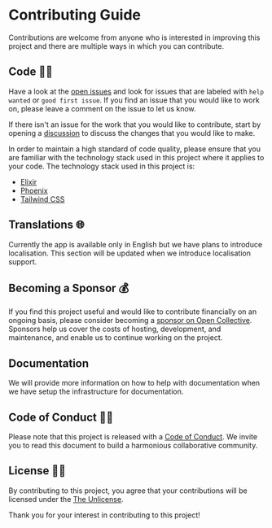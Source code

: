 # Contributing Guide

Contributions are welcome from anyone who is interested in improving this project and there are multiple ways in which you can contribute.

## Code 🧑‍💻

Have a look at the [open issues](https://github.com/Collective-Commit/muhurta/issues) and look for issues that are labeled with `help wanted` or `good first issue`. If you find an issue that you would like to work on, please leave a comment on the issue to let us know.

If there isn't an issue for the work that you would like to contribute, start by opening a [discussion](https://github.com/Collective-Commit/muhurta/discussions) to discuss the changes that you would like to make.

In order to maintain a high standard of code quality, please ensure that you are familiar with the technology stack used in this project where it applies to your code. The technology stack used in this project is:

- [Elixir](https://elixir-lang.org/)
- [Phoenix](https://phoenixframework.org/)
- [Tailwind CSS](https://tailwindcss.com/)

## Translations 🌐

Currently the app is available only in English but we have plans to introduce localisation. This section will be updated when we introduce localisation support.

## Becoming a Sponsor 💰

If you find this project useful and would like to contribute financially on an ongoing basis, please consider becoming a [sponsor on Open Collective](https://opencollective.com/collective-commit). Sponsors help us cover the costs of hosting, development, and maintenance, and enable us to continue working on the project.

## Documentation

We will provide more information on how to help with documentation when we have setup the infrastructure for documentation. 

## Code of Conduct 👮‍♀️

Please note that this project is released with a [Code of Conduct](CODE_OF_CONDUCT.md). We invite you to read this document to build a harmonious collaborative community.

## License 👩‍⚖️

By contributing to this project, you agree that your contributions will be licensed under the [The Unlicense](LICENSE). 

Thank you for your interest in contributing to this project!